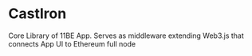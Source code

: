 # CastIron
Core Library of 11BE App. Serves as middleware extending Web3.js that connects App UI to Ethereum full node

